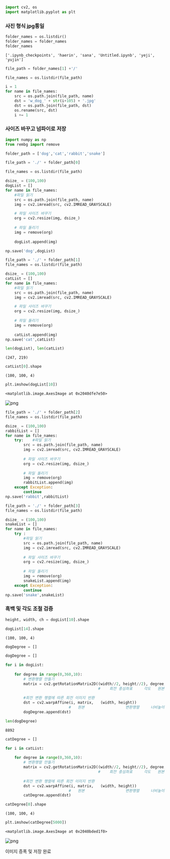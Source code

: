 ```python
import cv2, os
import matplotlib.pyplot as plt
```

### 사진 형식 jpg통일


```python
folder_names = os.listdir()
folder_names = folder_names
folder_names
```




    ['.ipynb_checkpoints', 'haerin', 'sana', 'Untitled.ipynb', 'yeji', 'yujin']




```python
file_path = folder_names[1] +'/'
```


```python
file_names = os.listdir(file_path)
```


```python
i = 1
for name in file_names:
    src = os.path.join(file_path, name)
    dst = 'w_dog_' + str(i+105) + '.jpg'
    dst = os.path.join(file_path, dst)
    os.rename(src, dst)
    i += 1
```

### 사이즈 바꾸고 넘파이로 저장


```python
import numpy as np
from rembg import remove
```


```python
folder_path = ['dog','cat','rabbit','snake']
```


```python
file_path = './' + folder_path[0]
```


```python
file_names = os.listdir(file_path)
```


```python
dsize_ = (100,100)
dogList = []
for name in file_names:
    #파일 읽기    
    src = os.path.join(file_path, name)    
    img = cv2.imread(src, cv2.IMREAD_GRAYSCALE)

    # 파일 사이즈 바꾸기
    org = cv2.resize(img, dsize_)
    
    # 파일 돌리기
    img = remove(org)
    
    dogList.append(img)

```


```python
np.save('dog',dogList)
```


```python
file_path = './' + folder_path[1]
file_names = os.listdir(file_path)
```


```python
dsize_ = (100,100)
catList = []
for name in file_names:
    #파일 읽기    
    src = os.path.join(file_path, name)    
    img = cv2.imread(src, cv2.IMREAD_GRAYSCALE)

    # 파일 사이즈 바꾸기
    org = cv2.resize(img, dsize_)
    
    # 파일 돌리기
    img = remove(org)
    
    catList.append(img)
np.save('cat',catList)
```


```python
len(dogList), len(catList)
```




    (247, 219)




```python
catList[0].shape
```




    (100, 100, 4)




```python
plt.imshow(dogList[10])
```




    <matplotlib.image.AxesImage at 0x2040dfe7e50>




    
![png](output_17_1.png)
    



```python
file_path = './' + folder_path[2]
file_names = os.listdir(file_path)
```


```python
dsize_ = (100,100)
rabbitList = []
for name in file_names:
    try:    #파일 읽기    
        src = os.path.join(file_path, name)    
        img = cv2.imread(src, cv2.IMREAD_GRAYSCALE)
    
        # 파일 사이즈 바꾸기
        org = cv2.resize(img, dsize_)
        
        # 파일 돌리기
        img = remove(org)
        rabbitList.append(img)
    except Exception:
        continue
np.save('rabbit',rabbitList)
```


```python
file_path = './' + folder_path[3]
file_names = os.listdir(file_path)
```


```python
dsize_ = (100,100)
snakeList = []
for name in file_names:
    try :
        #파일 읽기    
        src = os.path.join(file_path, name)    
        img = cv2.imread(src, cv2.IMREAD_GRAYSCALE)
    
        # 파일 사이즈 바꾸기
        org = cv2.resize(img, dsize_)
        
        # 파일 돌리기
        img = remove(org)
        snakeList.append(img)
    except Exception:
        continue
np.save('snake',snakeList)
```

### 흑백 및 각도 조절 검증


```python
height, width, ch = dogList[10].shape
```


```python
dogList[14].shape
```




    (100, 100, 4)




```python
dogDegree = []
```


```python
dogDegree = []

for i in dogList:
    
    for degree in range(0,360,10):
        # 변환행렬 만들기
        matrix = cv2.getRotationMatrix2D((width//2, height//2), degree, 1)  
                                         #    회전 중심좌표     각도   원본배율
        
        #회전 변환 행렬에 따른 회전 이미지 반환
        dst = cv2.warpAffine(i, matrix,   (width, height))
                            #   원본                  변환행렬     너비높이 
        dogDegree.append(dst)
```


```python
len(dogDegree)
```




    8892




```python
catDegree = []

for i in catList:
    
    for degree in range(0,360,10):
        # 변환행렬 만들기
        matrix = cv2.getRotationMatrix2D((width//2, height//2), degree, 1)  
                                         #    회전 중심좌표     각도   원본배율
        
        #회전 변환 행렬에 따른 회전 이미지 반환
        dst = cv2.warpAffine(i, matrix,   (width, height))
                            #   원본                  변환행렬     너비높이 
        catDegree.append(dst)
```


```python
catDegree[0].shape
```




    (100, 100, 4)




```python
plt.imshow(catDegree[5000])
```




    <matplotlib.image.AxesImage at 0x2040bded1f0>




    
![png](output_30_1.png)
    


이미지 증폭 및 저장 완료


```python

```

